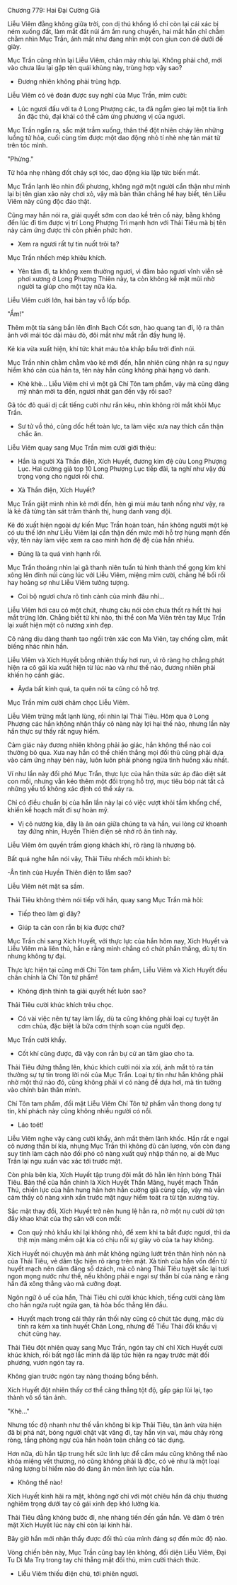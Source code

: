 




Chương 779: Hai Đại Cường Giả


Liễu Viêm đằng không giữa trời, con dị thú khổng lồ chỉ còn lại cái xác bị ném xuống đất, làm mắt đất núi ầm ầm rung chuyển, hai mắt hắn chỉ chằm chằm nhìn Mục Trần, ánh mắt như đang nhìn một con giun con dế dưới đế giày.

Mục Trần cũng nhìn lại Liễu Viêm, chân mày nhíu lại. Không phải chớ, mới vào chưa lâu lại gặp tên quái khùng này, trùng hợp vậy sao?

- Đương nhiên không phải trùng hợp.

Liễu Viêm có vẻ đoán được suy nghĩ của Mục Trần, mỉm cười:

- Lúc ngươi đấu với ta ở Long Phượng các, ta đã ngầm gieo lại một tia linh ấn đặc thù, đại khái có thể cảm ứng phương vị của ngươi.

Mục Trần ngẩn ra, sắc mặt trầm xuống, thân thể đột nhiên cháy lên những luồng tử hỏa, cuối cùng tìm được một dao động nhỏ tí nhè nhẹ tản mát từ trên tóc mình.

"Phừng."

Tử hỏa nhẹ nhàng đốt cháy sợi tóc, dao động kia lập tức biến mất.

Mục Trần lạnh lẽo nhìn đối phương, không ngờ một người cẩn thận như mình lại bị tên gian xảo này chơi xỏ, vậy mà bản thân chẳng hề hay biết, tên Liễu Viêm này cũng độc đáo thật.

Cũng may hắn nói ra, giải quyết sớm con dao kề trên cổ này, bằng không đến lúc đi tìm được vị trí Long Phượng Trì mạnh hơn với Thải Tiêu mà bị tên này cảm ứng được thì còn phiền phức hơn.

- Xem ra ngươi rất tự tin nuốt trôi ta?

Mục Trần nhếch mép khiêu khích.

- Yên tâm đi, ta không xem thường ngươi, vì đảm bảo ngươi vĩnh viễn sẽ phơi xương ở Long Phượng Thiên này, ta còn không kể mặt mũi nhờ người ta giúp cho một tay nữa kìa.

Liễu Viêm cười lớn, hai bàn tay vỗ lốp bốp.

"Ầm!"

Thêm một tia sáng bắn lên đỉnh Bạch Cốt sơn, hào quang tan đi, lộ ra thân ảnh với mái tóc dài màu đỏ, đôi mắt như mắt rắn đầy hung lệ.

Kẻ kia vừa xuất hiện, khí tức khát máu tỏa khắp bầu trời đỉnh núi.

Mục Trần nhìn chằm chằm vào kẻ mới đến, hẳn nhiên cũng nhận ra sự nguy hiểm khó cản của hắn ta, tên này hẳn cũng không phải hạng vô danh.

- Khè khè... Liễu Viêm chỉ vì một gã Chí Tôn tam phẩm, vậy mà cũng dâng mỹ nhân mời ta đến, ngươi nhát gan đến vậy rồi sao?

Gã tóc đỏ quái dị cất tiếng cười như rắn kêu, nhìn không rời mắt khỏi Mục Trần.

- Sư tử vồ thỏ, cũng dốc hết toàn lực, ta làm việc xưa nay thích cẩn thận chắc ăn.

Liễu Viêm quay sang Mục Trần mỉm cười giới thiệu:

- Hắn là người Xà Thần điện, Xích Huyết, đương kim đệ cửu Long Phượng Lục. Hai cường giả top 10 Long Phượng Lục tiếp đãi, ta nghĩ như vậy đủ trọng vọng cho ngươi rồi chứ.

- Xà Thần điện, Xích Huyết?

Mục Trần giật mình nhìn kẻ mới đến, hèn gì mùi máu tanh nồng như vậy, ra là kẻ đã từng tàn sát trăm thành thị, hung danh vang dội.

Kẻ đó xuất hiện ngoài dự kiến Mục Trần hoàn toàn, hắn không người một kẻ có ưu thế lớn như Liễu Viêm lại cẩn thận đến mức mời hỗ trợ hùng mạnh đến vậy, tên này làm việc xem ra cao minh hơn đệ đệ của hắn nhiều.

- Đúng là ta quá vinh hạnh rồi.

Mục Trần thoáng nhìn lại gã thanh niên tuấn tú hình thành thế gọng kìm khi xông lên đỉnh núi cùng lúc với Liễu Viêm, miệng mỉm cười, chẳng hề bối rối hay hoảng sợ như Liễu Viêm tưởng tượng.

- Coi bộ ngươi chưa rõ tình cảnh của mình đâu nhỉ...

Liễu Viêm hơi cau có một chút, nhưng câu nói còn chưa thốt ra hết thì hai mắt trừng lớn. Chẳng biết từ khi nào, thi thể con Ma Viên trên tay Mục Trần lại xuất hiện một cô nương xinh đẹp.

Cô nàng dịu dàng thanh tao ngồi trên xác con Ma Viên, tay chống cằm, mắt biếng nhác nhìn hắn.

Liễu Viêm và Xích Huyết bỗng nhiên thấy hơi run, vì rõ ràng họ chẳng phát hiện ra cô gái kia xuất hiện từ lúc nào và như thế nào, đương nhiên phải khiến họ cảnh giác.

- Âyda bất kính quá, ta quên nói ta cũng có hỗ trợ.

Mục Trần mỉm cười châm chọc Liễu Viêm.

Liễu Viêm trừng mắt lạnh lùng, rồi nhìn lại Thải Tiêu. Hôm qua ở Long Phượng các hắn không nhận thấy cô nàng này lợi hại thế nào, nhưng lần này hắn thực sự thấy rất nguy hiểm.

Cảm giác này đương nhiên không phải ảo giác, hắn không thể nào coi thường bỏ qua. Xưa nay hắn có thể chiến thắng mọi đối thủ cũng phải dựa vào cảm ứng nhạy bén này, luôn luôn phải phòng ngừa tình huống xấu nhất.

Ví như lần này đối phó Mục Trần, thực lực của hắn thừa sức áp đảo diệt sát con mồi, nhưng vẫn kéo thêm một đối trọng hỗ trợ, mục tiêu bóp nát tất cả những yếu tố không xác định có thể xảy ra.

Chỉ có điều chuẩn bị của hắn lần này lại có việc vượt khỏi tầm khống chế, khiến kế hoạch mất đi sự hoàn mỹ.

- Vị cô nương kia, đây là ân oán giữa chúng ta và hắn, vui lòng cứ khoanh tay đứng nhìn, Huyền Thiên điện sẽ nhớ rõ ân tình này.

Liễu Viêm ôm quyền trầm giọng khách khí, rõ ràng là nhượng bộ.

Bất quá nghe hắn nói vậy, Thải Tiêu nhếch môi khinh bỉ:

-Ân tình của Huyền Thiên điện to lắm sao?

Liễu Viêm nét mặt sa sầm.

Thải Tiêu không thèm nói tiếp với hắn, quay sang Mục Trần mà hỏi:

- Tiếp theo làm gì đây?

- Giúp ta cản con rắn bị kia được chứ?

Mục Trần chỉ sang Xích Huyết, với thực lực của hắn hôm nay, Xích Huyết và Liễu Viêm mà liên thủ, hắn e rằng mình chẳng có chút phần thắng, dù tự tin nhưng không tự đại.

Thực lực hiện tại cũng mới Chí Tôn tam phẩm, Liễu Viêm và Xích Huyết đều chân chính là Chí Tôn tứ phẩm!

- Không định thỉnh ta giải quyết hết luôn sao?

Thải Tiêu cười khúc khích trêu chọc.

- Có vài việc nên tự tay làm lấy, dù ta cũng không phải loại cự tuyệt ăn cơm chùa, đặc biệt là bữa cơm thịnh soạn của người đẹp.

Mục Trần cười khẩy.

- Cốt khí cũng được, đã vậy con rắn bự cứ an tâm giao cho ta.

Thải Tiêu đứng thẳng lên, khúc khích cười nói xỉa xói, ánh mắt tỏ ra tán thưởng sự tự tin trong lời nói của Mục Trần. Loại tự tin như hắn không phải nhờ một thứ nào đó, cũng không phải vì có nàng để dựa hơi, mà tin tưởng vào chính bản thân mình.

Chí Tôn tam phẩm, đối mặt Liễu Viêm Chí Tôn tứ phẩm vẫn thong dong tự tin, khí phách này cũng không nhiều người có nổi.

- Láo toét!

Liễu Viêm nghe vậy càng cười khẩy, ánh mắt thêm lãnh khốc. Hắn rất e ngại cô nương thần bí kia, nhưng Mục Trần thì không đủ cân lượng, vốn còn đang suy tính làm cách nào đối phó cô nàng xuất quỷ nhập thần nọ, ai dè Mục Trần lại ngu xuẩn vác xác tới trước mặt.

Còn phía bên kia, Xích Huyết tập trung đôi mắt đỏ hằn lên hình bóng Thải Tiêu. Bản thể của hắn chính là Xích Huyết Thần Mãng, huyết mạch Thần Thú, chiến lực của hắn hung hãn hơn hẳn cường giả cùng cấp, vậy mà vẫn cảm thấy cô nàng xinh xắn trước mặt nguy hiểm toát ra từ tận xương tủy.

Sắc mặt thay đổi, Xích Huyết trở nên hung lệ hẳn ra, nở một nụ cười dữ tợn đầy khao khát của thợ săn với con mồi:

- Con quỷ nhỏ khẩu khí lại không nhỏ, để xem khi ta bắt được ngươi, thì da thịt mịn màng mềm oặt kia có chịu nổi sự giày vò của ta hay không.

Xích Huyết nói chuyện mà ánh mắt không ngừng lướt trên thân hình nõn nà của Thải Tiêu, vẻ dâm tặc hiện rõ ràng trên mặt. Xà tính của hắn vốn đến từ huyết mạch nên dâm đãng số dzách, mà cô nàng Thải Tiêu tuyệt sắc lại tươi ngon mọng nước như thế, nếu không phải e ngại sự thần bí của nàng e rằng hắn đã xông thẳng vào mà cưỡng đoạt.

Ngôn ngữ ô uế của hắn, Thải Tiêu chỉ cười khúc khích, tiếng cười càng làm cho hắn ngứa ruột ngứa gan, tà hỏa bốc thẳng lên đầu.

- Huyết mạch trong cái thây rắn thối này cũng có chút tác dụng, mặc dù tính ra kém xa tinh huyết Chân Long, nhưng để Tiểu Thải đổi khẩu vị chút cũng hay.

Thải Tiêu đột nhiên quay sang Mục Trần, ngón tay chỉ chỉ Xích Huyết cười khúc khích, rồi bất ngờ lắc mình đã lập tức hiện ra ngay trước mặt đối phương, vươn ngón tay ra.

Không gian trước ngón tay nàng thoáng bồng bềnh.

Xích Huyết đột nhiên thấy cơ thể căng thẳng tột độ, gấp gáp lùi lại, tạo thành vô số tàn ảnh.

"Khè..."

Nhưng tốc độ nhanh như thế vẫn không bì kịp Thải Tiêu, tàn ảnh vừa hiện đã bị phá nát, bóng người chật vật văng đi, tay hắn vịn vai, máu chảy ròng ròng, tầng phòng ngự của hắn hoàn toàn chẳng có tác dụng.

Hơn nữa, dù hắn tập trung hết sức linh lực để cầm máu cũng không thể nào khóa miệng vết thương, nó cũng không phải là độc, có vẻ như là một loại năng lượng bí hiểm nào đó đang ăn mòn linh lực của hắn.

- Không thể nào!

Xích Huyết kinh hãi ra mặt, không ngờ chỉ với một chiêu hắn đã chịu thương nghiêm trọng dưới tay cô gái xinh đẹp khó lường kia.

Thải Tiêu đằng không bước đi, nhẹ nhàng tiến đến gần hắn. Vẻ dâm ô trên mặt Xích Huyết lúc này chỉ còn lại kinh hãi.

Bây giờ hắn mới nhận thấy được đối thủ của mình đáng sợ đến mức độ nào.

Vòng chiến bên này, Mục Trần cũng bay lên không, đối diện Liễu Viêm, Đại Tu Di Ma Trụ trong tay chỉ thẳng mặt đối thủ, mỉm cười thách thức.

- Liễu Viêm thiếu điện chủ, tới phiên ngươi.





